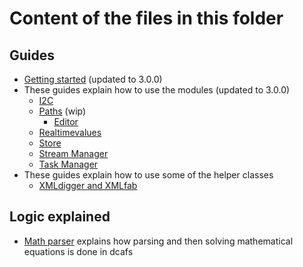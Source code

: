 # Content of the files in this folder

## Guides

* [Getting started](Basics.md) (updated to 3.0.0)
* These guides explain how to use the modules (updated to 3.0.0)
    * [I2C](i2c.md)
    * [Paths](paths.md) (wip)
        * [Editor](editor.md)
    * [Realtimevalues](rtvals.md)
    * [Store](store.md)
    * [Stream Manager](streammanager.md)
    * [Task Manager](taskmanager.md)
* These guides explain how to use some of the helper classes
    * [XMLdigger and XMLfab](XMLdigger%20and%20XMLfab.md)

## Logic explained

* [Math parser](MathParser.md) explains how parsing and then solving mathematical equations is done in dcafs